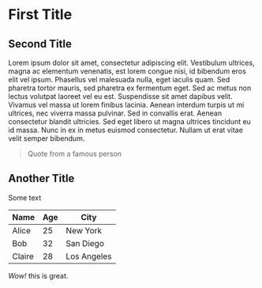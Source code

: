 # First Title

## Second Title

Lorem ipsum dolor sit amet, consectetur adipiscing elit. 
Vestibulum ultrices, magna ac elementum venenatis, est lorem congue nisi, id bibendum eros elit vel ipsum. 
Phasellus vel malesuada nulla, eget iaculis quam. Sed pharetra tortor mauris, sed pharetra ex fermentum eget. 
Sed ac metus non lectus volutpat laoreet vel eu est. Suspendisse sit amet dapibus velit. 
Vivamus vel massa ut lorem finibus lacinia. Aenean interdum turpis ut mi ultrices, nec viverra massa pulvinar. 
Sed in convallis erat. Aenean consectetur blandit ultricies. Sed eget libero ut magna ultrices tincidunt eu id massa. 
Nunc in ex in metus euismod consectetur. Nullam ut erat vitae velit semper bibendum.

> Quote from a famous person

## Another Title

Some text

| Name  | Age | City       |
|-------|-----|------------|
| Alice | 25  | New York   |
| Bob   | 32  | San Diego  |
| Claire| 28  | Los Angeles|

*Wow!* this is great.

